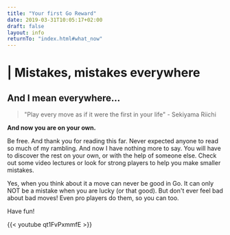 ```yaml
---
title: "Your first Go Reward"
date: 2019-03-31T10:05:17+02:00
draft: false
layout: info
returnTo: "index.html#what_now"
---
```


# | Mistakes, mistakes everywhere
## And I mean everywhere...

>  "Play every move as if it were the first in your life" - Sekiyama Riichi


**And now you are on your own.**

Be free. And thank you for reading this far. Never expected anyone to read so much of my rambling. And now I have nothing more to say. You will have to discover the rest on your own, or with the help of someone else. Check out some video lectures or look for strong players to help you make smaller mistakes. 

Yes, when you think about it a move can never be good in Go. It can only NOT be a mistake when you are lucky (or that good). But don't ever feel bad about bad moves! Even pro players do them, so you can too.

Have fun!

{{< youtube qt1FvPxmmfE >}}

